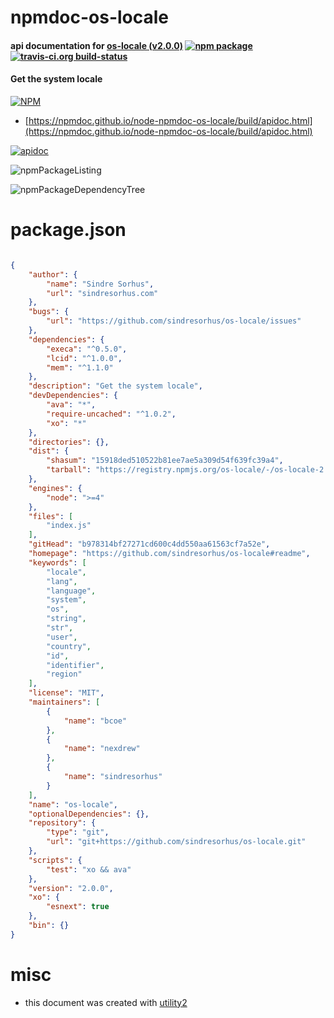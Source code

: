 # npmdoc-os-locale

#### api documentation for  [os-locale (v2.0.0)](https://github.com/sindresorhus/os-locale#readme)  [![npm package](https://img.shields.io/npm/v/npmdoc-os-locale.svg?style=flat-square)](https://www.npmjs.org/package/npmdoc-os-locale) [![travis-ci.org build-status](https://api.travis-ci.org/npmdoc/node-npmdoc-os-locale.svg)](https://travis-ci.org/npmdoc/node-npmdoc-os-locale)

#### Get the system locale

[![NPM](https://nodei.co/npm/os-locale.png?downloads=true&downloadRank=true&stars=true)](https://www.npmjs.com/package/os-locale)

- [https://npmdoc.github.io/node-npmdoc-os-locale/build/apidoc.html](https://npmdoc.github.io/node-npmdoc-os-locale/build/apidoc.html)

[![apidoc](https://npmdoc.github.io/node-npmdoc-os-locale/build/screenCapture.buildCi.browser.%252Ftmp%252Fbuild%252Fapidoc.html.png)](https://npmdoc.github.io/node-npmdoc-os-locale/build/apidoc.html)

![npmPackageListing](https://npmdoc.github.io/node-npmdoc-os-locale/build/screenCapture.npmPackageListing.svg)

![npmPackageDependencyTree](https://npmdoc.github.io/node-npmdoc-os-locale/build/screenCapture.npmPackageDependencyTree.svg)



# package.json

```json

{
    "author": {
        "name": "Sindre Sorhus",
        "url": "sindresorhus.com"
    },
    "bugs": {
        "url": "https://github.com/sindresorhus/os-locale/issues"
    },
    "dependencies": {
        "execa": "^0.5.0",
        "lcid": "^1.0.0",
        "mem": "^1.1.0"
    },
    "description": "Get the system locale",
    "devDependencies": {
        "ava": "*",
        "require-uncached": "^1.0.2",
        "xo": "*"
    },
    "directories": {},
    "dist": {
        "shasum": "15918ded510522b81ee7ae5a309d54f639fc39a4",
        "tarball": "https://registry.npmjs.org/os-locale/-/os-locale-2.0.0.tgz"
    },
    "engines": {
        "node": ">=4"
    },
    "files": [
        "index.js"
    ],
    "gitHead": "b978314bf27271cd600c4dd550aa61563cf7a52e",
    "homepage": "https://github.com/sindresorhus/os-locale#readme",
    "keywords": [
        "locale",
        "lang",
        "language",
        "system",
        "os",
        "string",
        "str",
        "user",
        "country",
        "id",
        "identifier",
        "region"
    ],
    "license": "MIT",
    "maintainers": [
        {
            "name": "bcoe"
        },
        {
            "name": "nexdrew"
        },
        {
            "name": "sindresorhus"
        }
    ],
    "name": "os-locale",
    "optionalDependencies": {},
    "repository": {
        "type": "git",
        "url": "git+https://github.com/sindresorhus/os-locale.git"
    },
    "scripts": {
        "test": "xo && ava"
    },
    "version": "2.0.0",
    "xo": {
        "esnext": true
    },
    "bin": {}
}
```



# misc
- this document was created with [utility2](https://github.com/kaizhu256/node-utility2)
